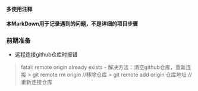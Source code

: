 #### 多使用注释
#### 本MarkDown用于记录遇到的问题，不是详细的项目步骤

### 前期准备
- 远程连接github仓库时报错
> fatal: remote origin already exists
	- 解决方法：清空github仓库，重新连接
	> git remote rm origin	//移除仓库
	> git remote add origin 仓库地址	//重新连接仓库